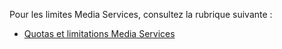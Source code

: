 Pour les limites Media Services, consultez la rubrique suivante :

-   [Quotas et limitations Media Services][Quotas et limitations Media Services]

  [Quotas et limitations Media Services]: http://msdn.microsoft.com/fr-fr/library/azure/jj945161.aspx
